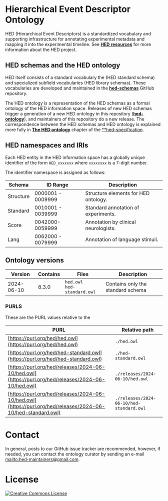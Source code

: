 # Hierarchical Event Descriptor Ontology

HED (Hierarchical Event Descriptors) is a standardized vocabulary and supporting infrastructure for 
annotating experimental metadata and mapping it into the experimental timeline.
See [**HED resources**](https://www.hed-resources.org/en/latest/index.html) for more information about the
HED project.

## HED schemas and the HED ontology

HED itself consists of a standard vocabulary the (HED standard schema) and specialized
subfield vocabularies (HED library schemas).
These vocabularies are developed and maintained in the 
[**hed-schemas**](https://github.com/hed-standard/hed-schamas) GitHub repository.

The HED ontology is a representation of the HED schemas as a formal ontology of the HED information space.
Releases of new HED schemas trigger a generation of a new HED ontology 
in this repository ([**hed-ontology**](https://github.com/hed-standard/hed-ontology)), 
and maintainers of this repository do a new release.
The correspondence between the HED schemas and HED ontology is explained more fully in
[**The HED ontology**](https://hed-specification.readthedocs.io/en/latest/08_HED_ontology.html)
chapter of the [**hed-specification](https://githum.com/hed-standard/hed-specification).

## HED namespaces and IRIs

Each HED entity in the HED information space has a globally unique identifier
of the form `HED_xxxxxxx` where `xxxxxxxx` is a 7-digit number.

The identifier namespace is assigned as follows:

| Schema                  | ID Range           | Description                          |  
|-------------------------|--------------------|--------------------------------------| 
| Structure               | 0000001 - 0009999  | Structure elements for HED ontology. | 
| Standard                | 0010001 -  0039999 | Standard annotation of experiments.  |
| Score                   | 0042000-  0059999  | Annotation by clinical neurologists. | 
| Lang | 0062000 -  0079999 | Annotation of language stimuli.      |


## Ontology versions

| Version    | Contains | Files                                                          | Description                       |
|------------| --------|----------------------------------------------------------------|-----------------------------------|
| 2024-06-10 | 8.3.0  | `hed.owl`<br/>`hed-standard.owl` | Contains only the standard schema |


### PURLS
These are the PURL values relative to the 

| PURL                                                                                                          | Relative path                            |  
|---------------------------------------------------------------------------------------------------------------|------------------------------------------|  
| [https://purl.org/hed/hed.owl](https://purl.org/hed/hed.owl)                                                  | `./hed.owl`                              |  
| [https://purl.org/hed/hed-standard.owl](https://purl.org/hed/hed-standard.owl)                                | `./hed-standard.owl`                     |  
| [https://purl.org/hed/releases/2024-06-10/hed.owl](https://purl.org/hed/releases/2024-06-10/hed.owl)          | `./releases/2024-06-10/hed.owl`          |  
| [https://purl.org/hed/releases/2024-06-10/hed.owl](https://purl.org/hed/releases/2024-06-10/hed-standard.owl) | `./releases/2024-06-10/hed-standard.owl` |  


# Contact

In general, posts to our GitHub issue tracker are recommended, however, 
if needed, you can contact the ontology curator by sending an e-mail 
[mailto:hed-maintainers@gmail.com](mailto:hed-maintainers@gmail.com).

# License
<a rel="license" href="http://creativecommons.org/licenses/by/4.0/"><img alt="Creative Commons License" style="border-width:0" src="https://i.creativecommons.org/l/by/4.0/88x31.png" /></a>
